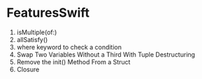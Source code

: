 # FeaturesSwift
1. isMultiple(of:)
2. allSatisfy()
3. where keyword to check a condition
4. Swap Two Variables Without a Third With Tuple Destructuring
5. Remove the init() Method From a Struct
6. Closure

